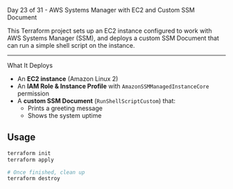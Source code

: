 Day 23 of 31 - AWS Systems Manager with EC2 and Custom SSM Document

This Terraform project sets up an EC2 instance configured to work with AWS Systems Manager (SSM), and deploys a custom SSM Document that can run a simple shell script on the instance.

---

What It Deploys

- An **EC2 instance** (Amazon Linux 2)
- An **IAM Role & Instance Profile** with `AmazonSSMManagedInstanceCore` permission
- A **custom SSM Document** (`RunShellScriptCustom`) that:
  - Prints a greeting message
  - Shows the system uptime


## Usage

```bash
terraform init
terraform apply

# Once finished, clean up
terraform destroy
```
